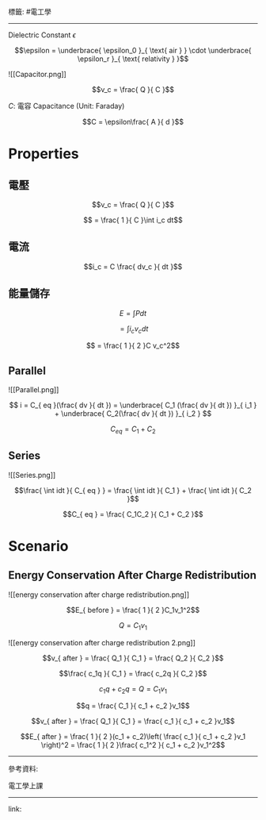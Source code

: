 標籤: #電工學 

---

Dielectric Constant $\epsilon$

$$\epsilon = \underbrace{ \epsilon_0 }_{ \text{ air } } \cdot \underbrace{ \epsilon_r }_{ \text{ relativity } }$$

![[Capacitor.png]]

$$v_c = \frac{ Q }{ C }$$

$C$: 電容 Capacitance (Unit: Faraday)

$$C = \epsilon\frac{ A }{ d }$$

# Properties

## 電壓

$$v_c = \frac{ Q }{ C }$$

$$ = \frac{ 1 }{ C }\int i_c dt$$

## 電流

$$i_c = C \frac{ dv_c }{ dt }$$

## 能量儲存

$$E = \int Pdt$$

$$ = \int i_c v_c dt$$

$$ = \frac{ 1 }{ 2 }C v_c^2$$

## Parallel

![[Parallel.png]]

$$
i = C_{ eq }(\frac{ dv }{ dt }) = 
\underbrace{ C_1 (\frac{ dv }{ dt }) }_{ i_1 } + \underbrace{ C_2(\frac{ dv }{ dt }) }_{ i_2 }
$$

$$C_{ eq } = C_1 + C_2$$

## Series

![[Series.png]]

$$\frac{ \int idt }{ C_{ eq } } = \frac{ \int idt }{ C_1 } + \frac{ \int idt }{ C_2 }$$

$$C_{ eq } = \frac{ C_1C_2 }{ C_1 + C_2 }$$

# Scenario

## Energy Conservation After Charge Redistribution

![[energy conservation after charge redistribution.png]]

$$E_{ before } = \frac{ 1 }{ 2 }C_1v_1^2$$

$$Q = C_1v_1$$

![[energy conservation after charge redistribution 2.png]]

$$v_{ after } = \frac{ Q_1 }{ C_1 } = \frac{ Q_2 }{ C_2 }$$

$$\frac{ c_1q }{ C_1 } = \frac{ c_2q }{ C_2 }$$

$$c_1q + c_2q = Q = C_1 v_1$$

$$q = \frac{ C_1 }{ c_1 + c_2 }v_1$$

$$v_{ after } = \frac{ Q_1 }{ C_1 } = \frac{ c_1 }{ c_1 + c_2 }v_1$$

$$E_{ after } = \frac{ 1 }{ 2 }(c_1 + c_2)\left( \frac{ c_1 }{ c_1 + c_2 }v_1 \right)^2 = \frac{ 1 }{ 2 }\frac{ c_1^2 }{ c_1 + c_2 }v_1^2$$

---

參考資料:

電工學上課

---

link:

